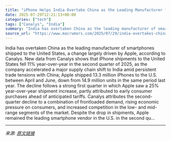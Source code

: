 ```yaml
---
title: "iPhone Helps India Overtake China as the Leading Manufacturer for U.S. Smartphones"
date: 2025-07-29T12:21:13+08:00
categories: ["tech"]
tags: ["Canalys", "India"]
summary: "India has overtaken China as the leading manufacturer of smartphones shipped to the United States, a change largely driven by Apple, according to Canalys. New data from Canalys shows that iPhone shipm"
source_url: "https://www.macrumors.com/2025/07/29/india-overtakes-china-as-leading-smartphone-maker/"
---
```


India has overtaken China as the leading manufacturer of smartphones shipped to the United States, a change largely driven by Apple, according to Canalys. New data from Canalys shows that iPhone shipments to the United States fell 11% year-over-year in the second quarter of 2025, as the company accelerated a major supply chain shift to India amid persistent trade tensions with China; Apple shipped 13.3 million iPhones to the U.S. between April and June, down from 14.9 million units in the same period last year. The decline follows a strong first quarter in which Apple saw a 25% year-over-year shipment increase, partly attributed to early consumer purchases ahead of anticipated tariffs. Canalys attributes the second-quarter decline to a combination of frontloaded demand, rising economic pressure on consumers, and increased competition in the low- and mid-range segments of the market. Despite the drop in shipments, Apple remained the leading smartphone vendor in the U.S. in the second qu...

---

*来源: [原文链接](https://www.macrumors.com/2025/07/29/india-overtakes-china-as-leading-smartphone-maker/)*
